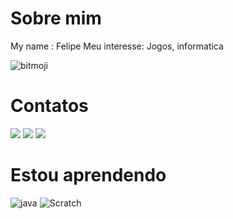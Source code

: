 # Sobre mim
My name : Felipe
Meu interesse: Jogos, informatica


![bitmoji](https://user-images.githubusercontent.com/105867091/169319334-2ec73b97-f009-46a5-b988-cf633b7e3863.png)

# Contatos

<a href="https://www.instagram.com/feelip_gb" target="_blank"><img src="https://img.shields.io/badge/-Instagram-%23E4405F?style=for-the-badge&logo=instagram&logoColor=white" target="_blank"></a>
<a href="https://www.youtube.com/channel/UCyW6hCcKJ8ZYFiFl660G-Cw/featured" target="_blank"><img src="https://img.shields.io/badge/YouTube-FF0000?style=for-the-badge&logo=youtube&logoColor=white" target="_blank"></a>
<a href = "mailto:sucurilontra@gmail.com"><img src="https://img.shields.io/badge/Gmail-D14836?style=for-the-badge&logo=gmail&logoColor=white" target="_blank"></a>


# Estou aprendendo
![java](https://img.shields.io/badge/JavaScript-323330?style=for-the-badge&logo=javascript&logoColor=F7DF1E)
![Scratch](https://img.shields.io/badge/Scratch-4D97FF?style=for-the-badge&logo=Scratch&logoColor=white)
